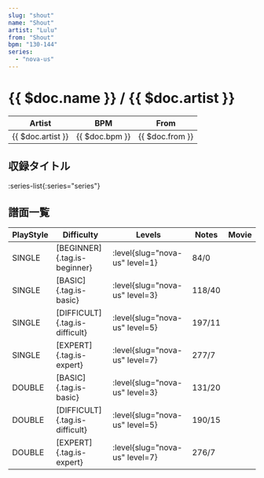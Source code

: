 ```yaml
---
slug: "shout"
name: "Shout"
artist: "Lulu"
from: "Shout"
bpm: "130-144"
series:
  - "nova-us"
---
```


# {{ $doc.name }} / {{ $doc.artist }}

|Artist|BPM|From|
|------|---|----|
|{{ $doc.artist }}|{{ $doc.bpm }}|{{ $doc.from }}|

## 収録タイトル

:series-list{:series="series"}

## 譜面一覧

|PlayStyle|Difficulty|Levels|Notes|Movie|
|---------|----------|------|-----|-----|
|SINGLE|[BEGINNER]{.tag.is-beginner}|<div class="field is-grouped is-grouped-multiline"> :level{slug="nova-us" level=1}</div>|84/0||
|SINGLE|[BASIC]{.tag.is-basic}|<div class="field is-grouped is-grouped-multiline"> :level{slug="nova-us" level=3}</div>|118/40||
|SINGLE|[DIFFICULT]{.tag.is-difficult}|<div class="field is-grouped is-grouped-multiline"> :level{slug="nova-us" level=5}</div>|197/11||
|SINGLE|[EXPERT]{.tag.is-expert}|<div class="field is-grouped is-grouped-multiline"> :level{slug="nova-us" level=7}</div>|277/7||
|DOUBLE|[BASIC]{.tag.is-basic}|<div class="field is-grouped is-grouped-multiline"> :level{slug="nova-us" level=3}</div>|131/20||
|DOUBLE|[DIFFICULT]{.tag.is-difficult}|<div class="field is-grouped is-grouped-multiline"> :level{slug="nova-us" level=5}</div>|190/15||
|DOUBLE|[EXPERT]{.tag.is-expert}|<div class="field is-grouped is-grouped-multiline"> :level{slug="nova-us" level=7}</div>|276/7||
